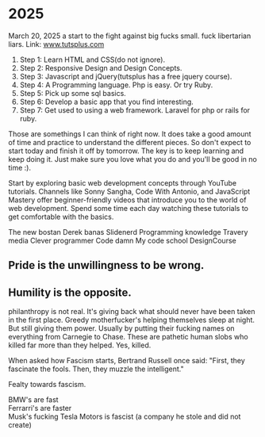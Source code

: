# 2025
March 20, 2025 a start to the fight against big fucks small. fuck libertarian liars.
Link: www.tutsplus.com

<ol>
<li>Step 1: Learn HTML and CSS(do not ignore).</li>
<li>Step 2: Responsive Design and Design Concepts.</li>
<li>Step 3: Javascript and jQuery(tutsplus has a free jquery course).</li>
<li>Step 4: A Programming language. Php is easy. Or try Ruby.</li>
<li>Step 5: Pick up some sql basics.</li>
<li>Step 6: Develop a basic app that you find interesting.</li>
<li>Step 7: Get used to using a web framework. Laravel for php or rails for ruby.</li>
</ol>
Those are somethings I can think of right now. It does take a good amount of time and practice 
to understand the different pieces. So don't expect to start today and finish it off by tomorrow. 
The key is to keep learning and keep doing it. Just make sure you love what you do and you'll 
be good in no time :).

Start by exploring basic web development concepts through YouTube tutorials. Channels like 
Sonny Sangha, Code With Antonio, and JavaScript Mastery offer beginner-friendly videos that 
introduce you to the world of web development. Spend some time each day watching these 
tutorials to get comfortable with the basics.

The new bostan
Derek banas
Slidenerd
Programming knowledge
Travery media
Clever programmer
Code damn
My code school
DesignCourse

<h2>Pride is the unwillingness to be wrong.</h2>
<h2>Humility is the opposite.</h2>

philanthropy is not real. It's giving back what should never have been taken in the first place. Greedy motherfucker's helping themselves sleep at night. But still giving them power. Usually by putting their fucking names on everything from Carnegie to Chase. These are pathetic human slobs who killed far more than they helped. Yes, killed.

When asked how Fascism starts, Bertrand Russell once said: "First, they fascinate the fools. Then, they muzzle the intelligent."

Fealty towards fascism.

BMW's are fast<br>
Ferrarri's are faster<br>
Musk's fucking Tesla Motors is fascist
(a company he stole and did not create)





